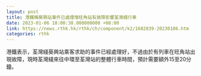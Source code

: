 ```yaml
---
layout: post
title: 港鐵稱葵興站事件已處理惟旺角站有故障影響荃灣綫行車
date: 2023-01-06 18:00:38.000000000 +08:00
link: https://news.rthk.hk/rthk/ch/component/k2/1682839-20230106.htm
categories: rthk
---
```


港鐵表示，荃灣綫葵興站乘客求助的事件已經處理好，不過由於有列車在旺角站出現故障，現時荃灣綫來往中環至荃灣站的整體行車時間，預計需要額外15至20分鐘。
